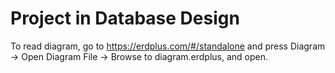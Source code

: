 # Project in Database Design

To read diagram, go to https://erdplus.com/#/standalone and press Diagram -> Open Diagram File -> Browse to diagram.erdplus, and open.
